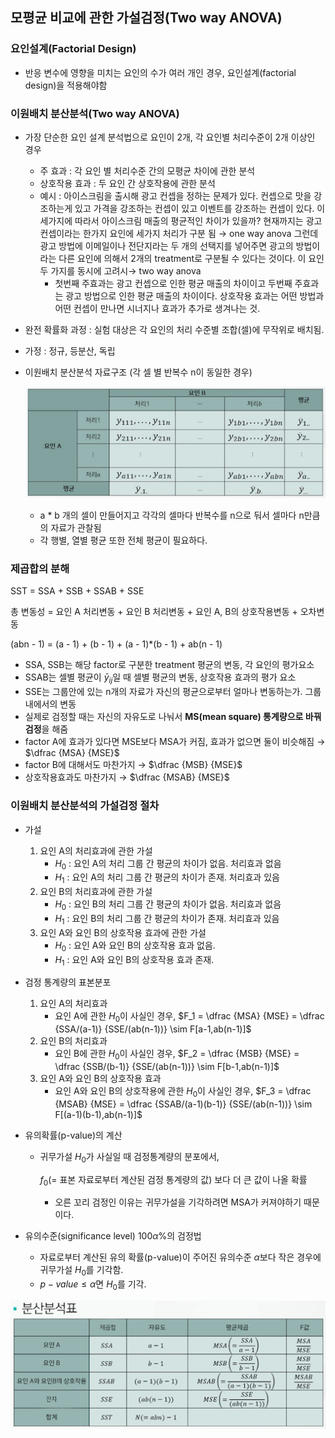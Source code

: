 ## **모평균 비교에 관한 가설검정(Two way ANOVA)**

### 요인설계(Factorial Design)

- 반응 변수에 영향을 미치는 요인의 수가 여러 개인 경우, 요인설계(factorial design)을 적용해야함

### 이원배치 분산분석(Two way ANOVA)

- 가장 단순한 요인 설계 분석법으로 요인이 2개, 각 요인별 처리수준이 2개 이상인 경우
    - 주 효과 : 각 요인 별 처리수준 간의 모평균 차이에 관한 분석
    - 상호작용 효과 : 두 요인 간 상호작용에 관한 분석
    - 예시 : 아이스크림을 출시해 광고 컨셉을 정하는 문제가 있다. 컨셉으로 맛을 강조하는게 있고 가격을 강조하는 컨셉이 있고 이벤트를 강조하는 컨셉이 있다. 이 세가지에 따라서 아이스크림 매출의 평균적인 차이가 있을까? 현재까지는 광고 컨셉이라는 한가지 요인에 세가지 처리가 구분 됨 → one way anova
    그런데 광고 방법에 이메일이나 전단지라는 두 개의 선택지를 넣어주면 광고의 방법이라는 다른 요인에 의해서 2개의 treatment로 구분될 수 있다는 것이다. 이 요인 두 가지를 동시에 고려시→ two way anova
        - 첫번째 주효과는 광고 컨셉으로 인한 평균 매출의 차이이고 두번째 주효과는 광고 방법으로 인한 평균 매출의 차이이다. 상호작용 효과는 어떤 방법과 어떤 컨셉이 만나면 시너지나 효과가 추가로 생겨나는 것.
- 완전 확률화 과정 : 실험 대상은 각 요인의 처리 수준별 조합(셀)에 무작위로 배치됨.
- 가정 : 정규, 등분산, 독립

- 이원배치 분산분석 자료구조
(각 셀 별 반복수 n이 동일한 경우)
    
    ![Untitled](img/Untitled%2014.png)
    
    - a * b 개의 셀이 만들어지고 각각의 셀마다 반복수를 n으로 둬서 셀마다 n만큼의 자료가 관찰됨
    - 각 행별, 열별 평균 또한 전체 평균이 필요하다.

### 제곱합의 분해

SST = SSA + SSB + SSAB + SSE

총 변동성 = 요인 A 처리변동 + 요인 B 처리변동 + 요인 A, B의 상호작용변동 + 오차변동

(abn - 1) = (a - 1) + (b - 1) + (a - 1)*(b - 1) + ab(n - 1)

- SSA, SSB는 해당 factor로 구분한 treatment 평균의 변동, 각 요인의 평가요소
- SSAB는 셀별 평균이 $\bar y_{ij}$일 때 셀별 평균의 변동, 상호작용 효과의 평가 요소
- SSE는 그룹안에 있는 n개의 자료가 자신의 평균으로부터 얼마나 변동하는가. 그룹 내에서의 변동
- 실제로 검정할 때는 자신의 자유도로 나눠서 **MS(mean square) 통계량으로 바꿔 검정**을 해줌
- factor A에 효과가 있다면 MSE보다 MSA가 커짐, 효과가 없으면 둘이 비슷해짐 → $\dfrac {MSA} {MSE}$
- factor B에 대해서도 마찬가지 → $\dfrac {MSB} {MSE}$
- 상호작용효과도 마찬가지 → $\dfrac {MSAB} {MSE}$

### 이원배치 분산분석의 가설검정 절차

- 가설
    1. 요인 A의 처리효과에 관한 가설
        - $H_0$ : 요인 A의 처리 그룹 간 평균의 차이가 없음. 처리효과 없음
        - $H_1$ : 요인 A의 처리 그룹 간 평균의 차이가 존재. 처리효과 있음
    2. 요인 B의 처리효과에 관한 가설
        - $H_0$ : 요인 B의 처리 그룹 간 평균의 차이가 없음. 처리효과 없음
        - $H_1$ : 요인 B의 처리 그룹 간 평균의 차이가 존재. 처리효과 있음
    3. 요인 A와 요인 B의 상호작용 효과에 관한 가설
        - $H_0$ : 요인 A와 요인 B의 상호작용 효과 없음.
        - $H_1$ : 요인 A와 요인 B의 상호작용 효과 존재.
- 검정 통계량의 표본분포
    1. 요인 A의 처리효과
        - 요인 A에 관한 $H_0$이 사실인 경우, 
        $F_1 = \dfrac {MSA} {MSE} = \dfrac {SSA/(a-1)} {SSE/(ab(n-1))} \sim F[a-1,ab(n-1)]$
    2. 요인 B의 처리효과
        - 요인 B에 관한 $H_0$이 사실인 경우,
        $F_2 = \dfrac {MSB} {MSE} = \dfrac {SSB/(b-1)} {SSE/(ab(n-1))} \sim F[b-1,ab(n-1)]$
    3. 요인 A와 요인 B의 상호작용 효과
        - 요인 A와 요인 B의 상호작용에 관한 $H_0$이 사실인 경우,
        $F_3 = \dfrac {MSAB} {MSE} = \dfrac {SSAB/(a-1)(b-1)} {SSE/(ab(n-1))} \sim F[(a-1)(b-1),ab(n-1)]$

- 유의확률(p-value)의 계산
    - 귀무가설 $H_0$가 사실일 때 검정통계량의 분포에서,
        
        $f_0$(= 표본 자료로부터 계산된 검정 통계량의 값) 보다 더 큰 값이 나올 확률
        
        - 오른 꼬리 검정인 이유는 귀무가설을 기각하려면 MSA가 커져야하기 때문이다.
- 유의수준(significance level) $100 \alpha \%$의 검정법
    - 자료로부터 계산된 유의 확률(p-value)이 주어진 유의수준 $\alpha$보다 작은 경우에 귀무가설 $H_0$를 기각함.
    - $p-value ≤ \alpha$면 $H_0$를 기각.

![Untitled](img/Untitled%2015.png)
